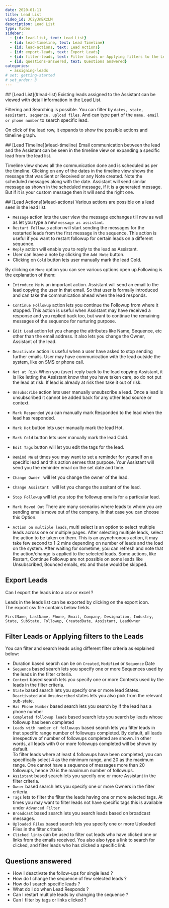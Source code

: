 ```yaml
---
date: 2020-01-11
title: Lead List
video_id: JC2yJnBXzLM
description: Lead List
type: Video
sidebar:
  - {id: lead-list, text: Lead List}
  - {id: lead-timeline, text: Lead Timeline}
  - {id: lead-actions, text: Lead Actions}
  - {id: export-leads, text: Export Leads}
  - {id: filter-leads, text: Filter Leads or Applying filters to the Leads}
  - {id: questions-answered, text: Questions answered}
categories:
  - assigning-leads
# set: getting-started
# set_order: 3
---
```


<a name="lead-list"/>
## [Lead List](#lead-list)
Existing leads assigned to the Assistant can be viewed with detail information in the Lead List.  

Filtering and Searching is possible. You can filter by `dates, state, assistant, sequence, upload files`. And can type part of the `name, email or phone number` to search specific lead.

On click of the lead row, it expands to show the possible actions and timeline graph.

<a name="lead-timeline"/>
## [Lead Timeline](#lead-timeline)
Email communication between the lead and the Assistant can be seen in the timeline view on expanding a specific lead from the lead list. 

Timeline view shows all the communication done and is scheduled as per the timeline. Clicking on any of the dates in the timeline view shows the message that was Sent or Received or any Note created. 
Note the scheduled messages along with the date. Assistant will send similar message as shown in the scheduled message, if it is a generated message. But if it is your custom message then it will send the right one. 

<a name="lead-actions"/>
## [Lead Actions](#lead-actions)
Various actions are possible on a lead seen in the lead list. 

- `Message` action lets the user view the message exchanges till now as well as let you type a new `message as assistant`. 
- `Restart Followup` action will start sending the messages for the restarted leads from the first message in the sequence. This action is useful if you want to restart followup for certain leads on a different sequence. 
- `Reply` action will enable you to reply to the lead as Assistant.
- User can leave a note by clicking the `Add Note` button. 
- Clicking on `Cold` button lets user manually mark the lead Cold.

By clicking on `More` option you can see various options open up.Following is the explanation of them:

- `Introduce Me` is an important action. Assistant will send an email to the lead copying the user in that email. So that user is formally introduced and can take the communication ahead when the lead responds.  
- `Continue Followup` action lets you continue the Followup from where it stopped. This action is useful when Assistant may have received a response and you replied back too, but want to continue the remaining messages of the sequence for nurturing purpose.  
- `Edit Lead` action let you change the attributes like Name, Sequence, etc other than the email address. It also lets you change the Owner, Assistant of the lead.
- `Deactivate` action is useful when a user have asked to stop sending further emails. User may have communication with the lead outside the system, like on SMS or phone call.   
- `Not at Risk` When you (user) reply back to the lead copying Assistant, it is like letting the Assistant know that you have taken care, so do not put the lead at risk. If lead is already at risk then take it out of risk.  
- `Unsubscribe` action lets user manually unsubscribe a lead. Once a lead is unsubscribed it cannot be added back for any other lead source or context.  
- `Mark Responded` you can manually mark Responded to the lead when the lead has responded.
- `Mark Hot` button lets user manually mark the lead Hot.   
- `Mark Cold` button lets user manually mark the lead Cold.   
- `Edit Tags` button will let you edit the tags for the lead.
- `Remind Me` at times you may want to set a reminder for yourself on a specific lead and this action serves that purpose. Your Assistant will send you the reminder email on the set date and time.  
- `Change Owner ` will let you change the owner of the lead.
- `Change Assistant ` will let you change the assitant of the lead.
- `Stop Followup` will let you stop the followup emails for a particular lead.
- `Mark Moved Out` There are many scenarios where leads to whom you are sending emails move out of the company. In that case you can choose this Option.
 
- `Action on multiple leads`, multi select is an option to select multiple leads across one or multiple pages. After selecting multiple leads, select the action to be taken on them. This is an asynchronous action, it may take few second to 1-2 mins depending on number of leads and the load on the system. After waiting for sometime, you can refresh and note that the action/change is applied to the selected leads. Some actions, like Restart, Continue Followup are not possible on some leads like Unsubscribed, Bounced emails, etc and those would be skipped.  

## Export Leads
Can I export the leads into a csv or excel ?   

Leads in the leads list can be exported by clicking on the export icon.  
The export csv file contains below fields.

`FirstName, LastName, Phone, Email, Company, Designation, Industry, State, SubState, Followup, CreatedDate, Assistant, LeadOwner` 

## Filter Leads or Applying filters to the Leads
You can filter and search leads using different filter criteria as explained below:  
- Duration based search can be on `Created`, `Modified` or `Sequence` Date
- `Sequence` based search lets you specify one or more Sequences used by the leads in the filter criteria.
- `Context` based search lets you specify one or more Contexts used by the leads in the filter criteria.
- `State` based search lets you specify one or more lead States. `Deactivated` and `Unsubscribed` states lets you also pick from the relevant sub-state.
- `Has Phone Number` based search lets you search by if the lead has a phone number
- `Completed followup leads` based search lets you search by leads whose followup has been completed
- `Leads with number of followups` based search lets you filter leads in that specific range number of followups completed. By default, all leads irrespective of number of followups completed are shown. In other words, all leads with 0 or more followups completed will be shown by default.   
To filter leads where at least 4 followups have been completed, you can specifically select 4 as the minimum range, and 20 as the maximum range. One cannot have a sequence of messages more than 20 followups, hence 20 is the maximum number of followups.
- `Assistant` based search lets you specify one or more Assistant in the filter criteria.
- `Owner` based search lets you specify one or more Owners in the filter criteria.
- `Tags` lets to filter the filter the leads having one or more selected tags. At times you may want to filter leads not have specific tags this is available under `Advanced Filter`
- `Broadcast`  based search lets you search leads based on broadcast messages.
- `Uploaded Files` based search lets you specify one or more Uploaded Files in the filter criteria.
- `Clicked links` can be used to filter out leads who have clicked one or links from the emails received. You also also type a link to search for clicked, and filter leads who has clicked a specific link. 



## Questions answered
- How I deactivate the follow-ups for single lead ?
- How do I change the sequence of few selected leads ?
- How do I search specific leads ?
- What do I do when Lead Responds ?
- Can I restart multiple leads by changing the sequence ? 
- Can I filter by tags or links clicked ?